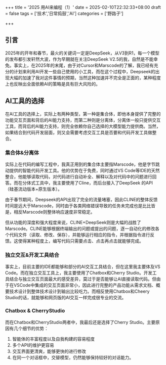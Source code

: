 +++
title = '2025 用AI来编程（1）'
date = 2025-02-10T22:32:33+08:00
draft = false
tags = ['技术','日常捣鼓','AI']
categories = ['野路子']

+++

## 引言

2025年的开年和春节，最火的关键词一定是DeepSeek，从V3到R1，每一个模型的发布都引发轩然大波，作为早期就在关注DeepSeek V2.5的我，自然是不能幸免。事实上，在2025年的末尾，由于对Cursor和Marscode的了解，我已经有充分的计划来利用AI开发一些自己使用的小工具，而在这个过程中，Deepseek的出现大幅的加速了我对这件事情的预期，当然这种加速并不完全是正面的，某种程度上也反映出全面依赖AI的策略是具有巨大风险的。

## AI工具的选择

在AI工具的选择上，实际上有两种类型，第一种是集合体，即他本身提供了完整的功能交互页面和背后的AI能力支持，而第二种则是分离体，分离体一般只提供交互工具，而背后的AI能力支持，则完全依赖你自己选择的大模型能力提供商。当然，如果结合到代码开发层面，则又会需要考虑交互工具是否要和代码开发工具做整合。

### 集合体&分离体

实际上在代码的编写工程中，我真正用到的集合体主要指Marscode，他是字节跳动提供的智能代码开发工具。他的优势在于免费，同时通过VS Code等IDE的天然整合，他能够读取代码，对代码进行自动补全、解释以及对代码中的问题进行回答。而在分体式工具中，我主要使用了Cline，而后台接入了DeepSeek 的API（硅基流动版本+原生版本）。

由于春节期间，Deepseek的API出现了完全的流量堵塞，因此CLINE的整体反馈时间是远大于Marscode，同时由于各类网络错误导致的任务未完成也是比比皆是，相反Marscode则整体响应速度非常稳定。

但从功能的深度和强大程度来说，CLINE+DeepSeek则是大幅的战胜了Marscode。CLINE能够根据终端输出的问题或提出的问题，逐一自动化的修改各个代码文件（读取、修改、保存），并能够运行相应的指令，并根据指令进行反馈。这使得某种程度上，编写代码只需要点击、点击再点击就能够完成。

### 独立交互&开发工具结合

事实上，目前主要的IDE都能够和部分的AI交互工具结合，但在这里我主要体及VS Code。而在独立交互工具上，我主要使用了Chatbox和Cherry Studio。开发工具结合与独立交互页面最大的感受差异，莫过于是否能够让AI直接读取代码。但由于在VSCode中集成的交互页面非常小，因此进行完整的产品功能从需求文档、概要技术设计到整体技术设计到输出比较吃力。而相反使用Chatbox和Cheery Studio的话，就能够和网页版的AI交互一样完成很专业的交流。

### Chatbox & CherryStudio



而在Chatbox和CherryStudio两者中，我最后还是选择了Cherry Studio。主要原因有几个细节的优势：

1. 智能体的丰富程度以及自我构建的容易程度
2. 多个API的维护更容易
3. 交互界面更清爽，能够更快的进行修改
4. 在同一个对话框中，交替模型，仍然能够保持较好的对话能力。



